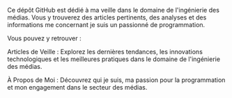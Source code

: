 Ce dépôt GitHub est dédié à ma veille dans le domaine de l'ingénierie des médias. 
Vous y trouverez des articles pertinents, des analyses et des informations me concernant je suis un passionné de programmation.

Vous pouvez y retrouver : 

Articles de Veille : Explorez les dernières tendances, les innovations technologiques et les meilleures pratiques dans le domaine de l'ingénierie des médias.

À Propos de Moi : Découvrez qui je suis, ma passion pour la programmation et mon engagement dans le secteur des médias.


    
